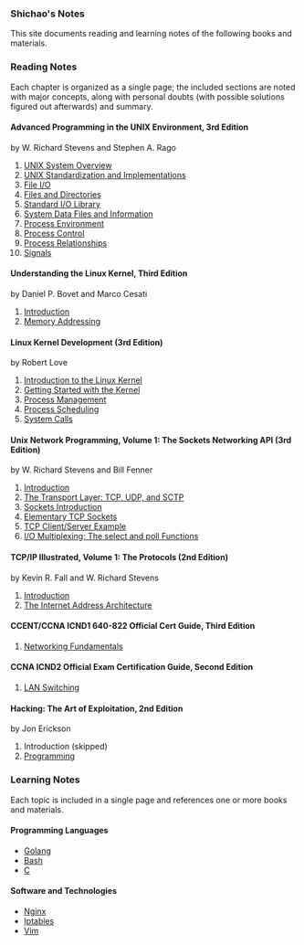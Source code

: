 ### **Shichao's Notes**

This site documents reading and learning notes of the following books and materials.

<div class="row">
  <div class="col-md-8">
    <script>
      (function() {
        var cx = '000491777875727507539:_gc3mx7cstg';
        var gcse = document.createElement('script');
        gcse.type = 'text/javascript';
        gcse.async = true;
        gcse.src = (document.location.protocol == 'https:' ? 'https:' : 'http:') +
            '//cse.google.com/cse.js?cx=' + cx;
        var s = document.getElementsByTagName('script')[0];
        s.parentNode.insertBefore(gcse, s);
      })();
    </script>
    <gcse:searchbox-only></gcse:searchbox-only>
  </div>
</div>


### Reading Notes

Each chapter is organized as a single page; the included sections are noted with major concepts, along with personal doubts (with possible solutions figured out afterwards) and summary.

#### Advanced Programming in the UNIX Environment, 3rd Edition

by W. Richard Stevens and Stephen A. Rago

1. [UNIX System Overview](apue/ch1.md)
2. [UNIX Standardization and Implementations](apue/ch2.md)
3. [File I/O](apue/ch3.md)
4. [Files and Directories](apue/ch4.md)
5. [Standard I/O Library](apue/ch5.md)
6. [System Data Files and Information](apue/ch6.md)
7. [Process Environment](apue/ch7.md)
8. [Process Control](apue/ch8.md)
9. [Process Relationships](apue/ch9.md)
10. [Signals](apue/ch10.md)

#### Understanding the Linux Kernel, Third Edition

by Daniel P. Bovet and Marco Cesati

1. [Introduction](utlk/ch1.md)
2. [Memory Addressing](utlk/ch2.md)

#### Linux Kernel Development (3rd Edition)

by Robert Love

1. [Introduction to the Linux Kernel](lkd/ch1.md)
2. [Getting Started with the Kernel](lkd/ch2.md)
3. [Process Management](lkd/ch3.md)
4. [Process Scheduling](lkd/ch4.md)
5. [System Calls](lkd/ch5.md)

#### Unix Network Programming, Volume 1: The Sockets Networking API (3rd Edition)

by W. Richard Stevens and Bill Fenner

1. [Introduction](unp/ch1.md)
2. [The Transport Layer: TCP, UDP, and SCTP](unp/ch2.md)
3. [Sockets Introduction](unp/ch3.md)
4. [Elementary TCP Sockets](unp/ch4.md)
5. [TCP Client/Server Example](unp/ch5.md)
6. [I/O Multiplexing: The select and poll Functions](unp/ch6.md)

#### TCP/IP Illustrated, Volume 1: The Protocols (2nd Edition)

by Kevin R. Fall and W. Richard Stevens

1. [Introduction](tcpv1/ch1.md)
2. [The Internet Address Architecture](tcpv1/ch2.md)

#### CCENT/CCNA ICND1 640-822 Official Cert Guide, Third Edition

1. [Networking Fundamentals](icnd1/part1.md)

#### CCNA ICND2 Official Exam Certification Guide, Second Edition

1. [LAN Switching](icnd2/part1.md)

#### Hacking: The Art of Exploitation, 2nd Edition

by Jon Erickson

1. Introduction (skipped)
2. [Programming](htae/index.md)

### Learning Notes

Each topic is included in a single page and references one or more books and materials.

#### Programming Languages

* [Golang](golang/index.md)
* [Bash](bash/index.md)
* [C](c/index.md)

#### Software and Technologies

* [Nginx](nginx/index.md)
* [Iptables](iptables/index.md)
* [Vim](vim/index.md)
